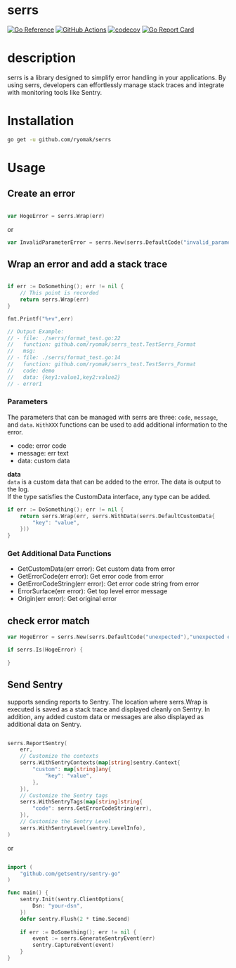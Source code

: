 # serrs


[![Go Reference](https://pkg.go.dev/badge/github.com/ryomak/serrs.svg)](https://pkg.go.dev/github.com/ryomak/serrs)
[![GitHub Actions](https://github.com/ryomak/serrs/workflows/test/badge.svg)](https://github.com/ryomak/serrs/actions?query=workflows%3Atest)
[![codecov](https://codecov.io/gh/ryomak/serrs/branch/main/graph/badge.svg)](https://codecov.io/gh/ryomak/serrs)
[![Go Report Card](https://goreportcard.com/badge/github.com/ryomak/serrs)](https://goreportcard.com/report/github.com/ryomak/serrs)


# description

serrs is a library designed to simplify error handling in your applications.
By using serrs, developers can effortlessly manage stack traces and integrate with monitoring tools like Sentry. 

# Installation

```bash
go get -u github.com/ryomak/serrs
```

# Usage
## Create an error
```go

var HogeError = serrs.Wrap(err)
```

or 

```go
var InvalidParameterError = serrs.New(serrs.DefaultCode("invalid_parameter"),"invalid parameter error")
```

## Wrap an error and add a stack trace
```go

if err := DoSomething(); err != nil {
    // This point is recorded
    return serrs.Wrap(err)
}

fmt.Printf("%+v",err)

// Output Example:
// - file: ./serrs/format_test.go:22
//   function: github.com/ryomak/serrs_test.TestSerrs_Format
//   msg: 
// - file: ./serrs/format_test.go:14
//   function: github.com/ryomak/serrs_test.TestSerrs_Format
//   code: demo
//   data: {key1:value1,key2:value2}
// - error1
```

### Parameters
The parameters that can be managed with serrs are three: `code`, `message`, and `data`.
`WithXXX` functions can be used to add additional information to the error.
- code: error code
- message: err text
- data: custom data

**data**  
`data` is a custom data that can be added to the error. The data is output to the log.  
If the type satisfies the CustomData interface, any type can be added.

```go
if err := DoSomething(); err != nil {
    return serrs.Wrap(err, serrs.WithData(serrs.DefaultCustomData{
        "key": "value",
    }))
}
```

### Get Additional Data Functions
- GetCustomData(err error): Get custom data from error
- GetErrorCode(err error): Get error code from error
- GetErrorCodeString(err error): Get error code string from error
- ErrorSurface(err error): Get top level error message
- Origin(err error): Get original error

## check error match
```go
var HogeError = serrs.New(serrs.DefaultCode("unexpected"),"unexpected error")

if serrs.Is(HogeError) {
    
}
```

## Send Sentry
supports sending reports to Sentry.
The location where serrs.Wrap is executed is saved as a stack trace and displayed cleanly on Sentry. In addition, any added custom data or messages are also displayed as additional data on Sentry.

```go

serrs.ReportSentry(
    err, 
    // Customize the contexts 
    serrs.WithSentryContexts(map[string]sentry.Context{
        "custom": map[string]any{
            "key": "value",
        },
    }), 
    // Customize the Sentry tags 
    serrs.WithSentryTags(map[string]string{
        "code": serrs.GetErrorCodeString(err),
    }), 
    // Customize the Sentry Level 
    serrs.WithSentryLevel(sentry.LevelInfo),
)
```

or 

```go

import (
    "github.com/getsentry/sentry-go"
)

func main() {
    sentry.Init(sentry.ClientOptions{
        Dsn: "your-dsn",
    })
    defer sentry.Flush(2 * time.Second)
	
    if err := DoSomething(); err != nil {
        event := serrs.GenerateSentryEvent(err)
        sentry.CaptureEvent(event)
    }
}
```
